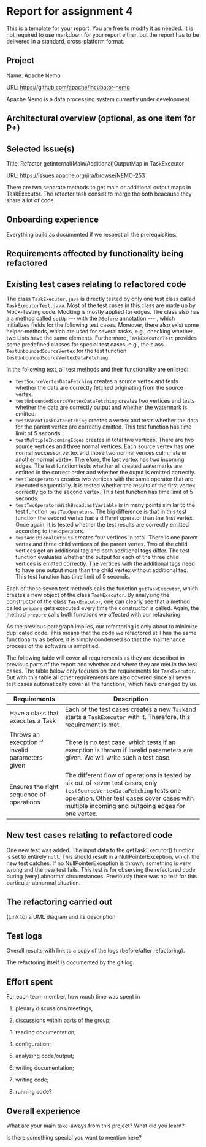 # Report for assignment 4

This is a template for your report. You are free to modify it as needed.
It is not required to use markdown for your report either, but the report
has to be delivered in a standard, cross-platform format.

## Project

Name: Apache Nemo

URL: https://github.com/apache/incubator-nemo

Apache Nemo is a data processing system currently under development.

## Architectural overview (optional, as one item for P+)

## Selected issue(s)

Title: Refactor getInternal(Main/Additional)OutputMap in TaskExecutor

URL: https://issues.apache.org/jira/browse/NEMO-253

There are two separate methods to get main or additional output maps in TaskExecutor. The refactor task consist to merge the both beacause they share a lot of code.

## Onboarding experience

Everything build as documented if we respect all the prerequisities.


## Requirements affected by functionality being refactored

## Existing test cases relating to refactored code

The class `TaskExecutor.java` is directly tested by only one test class called `TaskExecutorTest.java`. Most of the test cases in this class are made up by Mock-Testing code. Mocking is mostly applied for edges. The class also has a a method called `setUp` --- with the `@Before` annotation --- , which initializes fields for the following test cases. Moreover, there also exist some helper-methods,  which are used for several tasks, e.g., checking whether two Lists have the same elements. Furthermore, `TaskExecutorTest` provides some predefined classes for special test cases, e.g., the class `TestUnboundedSourceVertex` for the test function `testUnboundedSourceVertexDataFetching`.

In the following text, all test methods and their functionality are enlisted:

* `testSourceVertexDataFetching` creates a source vertex and tests whether the data are correctly fetched originating from the source vertex.
* `testUnboundedSourceVertexDataFetching` creates two vertices and tests whether the data are correctly output and whether the watermark is emitted.
* `testParentTaskDataFetching` creates a vertex and tests whether the data for the parent vertex are correctly emitted. This test function has time limit of 5 seconds.
* `testMultipleIncomingEdges` creates in total five vertices. There are two source vertices and three normal vertices. Each source vertex has one normal successor vertex and those two normal verices culminate in another normal vertex. Therefore, the last vertex has two incoming edges. The test function tests whether all created watermarks are emitted in the correct order and whether the ouput is emitted correctly.
* `testTwoOperators` creates two vertices with the same operator that are executed sequentially. It is tested whether the results of the first vertex correctly go to the second vertex. This test function has time limit of 5 seconds.
* `testTwoOperatorsWithBroadcastVariable` is in many points similar to the test function `testTwoOperators`. The big difference is that in this test function the second vertex has a differnt operator than the first vertex. Once again, it is tested whether the test results are correctly emitted according to the operators.
* `testAdditionalOutputs` creates four vertices in total. There is one parent vertex and three child vertices of the parent vertex. Two of the child vertices get an additional tag and both additional tags differ. The test function evaluates whether the output for each of the three child vertices is emitted correctly. The vertices with the additional tags need to have one output more than the child vertex without additional tag. This test function has time limit of 5 seconds.

Each of these seven test methods calls the function `getTaskExecutor`, which creates a new object of the class `TaskExecutor`. By analyzing the constructor of the class `TaskExecutor`, one can clearly see that a method called `prepare` gets executed every time the constructor is called. Again, the method `prepare` calls both functions we affected with our refactoring.

As the previous paragraph implies, our refactoring is only about to minimize duplicated code. This means that the code we refactored still has the same functionality as before, it is simply condensed so that the maintenance process of the software is simplified.

The following table will cover all requirements as they are described in previous parts of the report and whether and where they are met in the test cases. The table below only focuses on the requirements for `TaskExecutor`. But with this table all other requirements are also covered since all seven test cases automatically cover all the functions, which have changed by us.

| Requirements                                    | Description |
|-----------------------------------------------|--------------|
| Have a class that executes a Task | Each of the test cases creates a new `Task`and starts a `TaskExecutor` with it. Therefore, this requirement is met.|
| Throws an execption if invalid parameters given | There is no test case, which tests if an execption is thrown if invalid parameters are given. We will write such a test case.|
| Ensures the right sequence of operations | The different flow of operations is tested by six out of seven test cases, only  `testSourceVertexDataFetching` tests one operation. Other test cases cover cases with multiple incoming and outgoing edges for one vertex.|

## New test cases relating to refactored code

One new test was added. The input data to the getTaskExecutor() function is set to entirely `null`. This should result in a NullPointerException, which the new test catches. If no NullPointerException is thrown, something is very wrong and the new test fails.
This test is for observing the refactored code during (very) abnormal circumstances. Previously there was no test for this particular abnormal situation.

## The refactoring carried out

(Link to) a UML diagram and its description

## Test logs

Overall results with link to a copy of the logs (before/after refactoring).

The refactoring itself is documented by the git log.

## Effort spent

For each team member, how much time was spent in

1. plenary discussions/meetings;

2. discussions within parts of the group;

3. reading documentation;

4. configuration;

5. analyzing code/output;

6. writing documentation;

7. writing code;

8. running code?

## Overall experience

What are your main take-aways from this project? What did you learn?

Is there something special you want to mention here?
